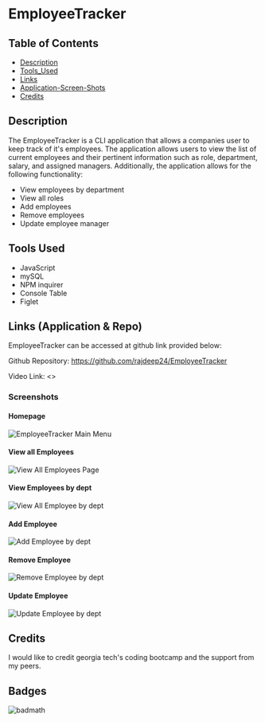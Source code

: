 # EmployeeTracker

## Table of Contents

- [Description](#Description)
- [Tools_Used](#Tools_Used)
- [Links](#Links)
- [Application-Screen-Shots](#Application-Screen-Shots)
- [Credits](#Credits)

## Description

The EmployeeTracker is a CLI application that allows a companies user to keep track of it's employees. The application allows users to view the list of current employees and their pertinent information such as role, department, salary, and assigned managers. Additionally, the application allows for the following functionality:

- View employees by department
- View all roles
- Add employees
- Remove employees
- Update employee manager

## Tools Used

- JavaScript
- mySQL
- NPM inquirer
- Console Table
- Figlet

## Links (Application & Repo)

EmployeeTracker can be accessed at github link provided below:

Github Repository: <https://github.com/rajdeep24/EmployeeTracker>

Video Link: <>

### Screenshots

#### Homepage

![EmployeeTracker Main Menu](./public/assets/images/hompage_screenshot.PNG)

#### View all Employees

![View All Employees Page]()

#### View Employees by dept

![View All Employee by dept]()

#### Add Employee

![Add Employee by dept]()

#### Remove Employee

![Remove Employee by dept]()

#### Update Employee

![Update Employee by dept]()

## Credits

I would like to credit georgia tech's coding bootcamp and the support from my peers.

## Badges

![badmath](https://img.shields.io/website?down_color=yellow&down_message=Ofline&up_color=Blue&up_message=Online&url=https%3A%2F%2Fimg.shields.io%2Fwebsite%2FPROTOCOL%2FURLREST.svg.)
